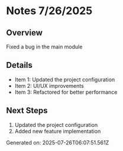 # Notes 7/26/2025

## Overview
Fixed a bug in the main module

## Details
- Item 1: Updated the project configuration
- Item 2: UI/UX improvements
- Item 3: Refactored for better performance

## Next Steps
1. Updated the project configuration
2. Added new feature implementation

Generated on: 2025-07-26T06:07:51.561Z
